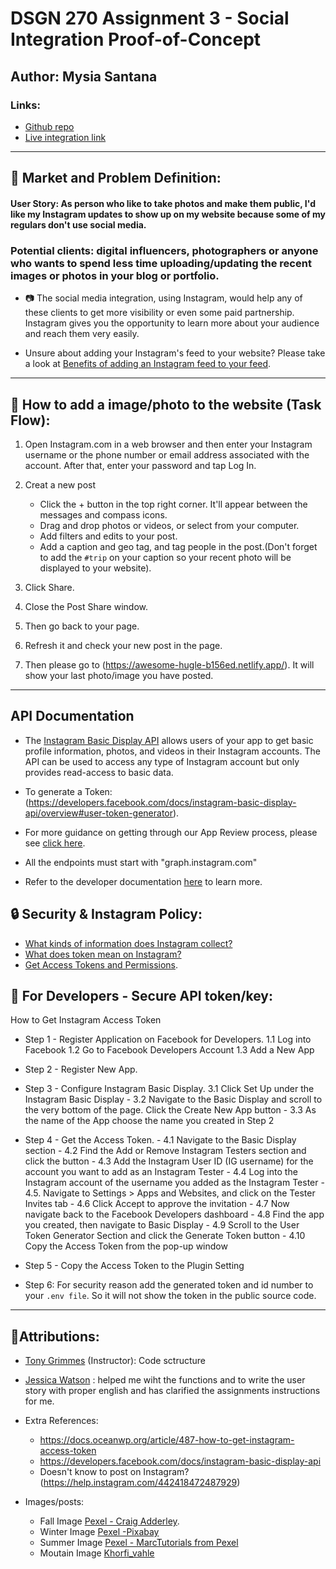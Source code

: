 # DSGN 270 Assignment 3 - Social Integration Proof-of-Concept
## Author: Mysia Santana
### Links:
* [Github repo](https://github.com/Mysia14/dsgn270-a3)
* [Live integration link](https://awesome-hugle-b156ed.netlify.app/)


----------------------------------------------------------------------------------------------------------
## :pushpin: Market and Problem Definition:
#### User Story: As person who like to take photos and make them public, I'd like my Instagram updates to show up on my website because some of my regulars don't use social media.
###  Potential clients: digital influencers, photographers or anyone who wants to spend less time uploading/updating the recent images or photos in your blog or portfolio. 

-  :camera:  The social media integration, using Instagram, would help any of these clients to get more visibility or even some paid partnership. Instagram gives you the opportunity to learn more about your audience and reach them very easily. 

-  Unsure about adding your Instagram's feed to your website? Please take a look at [Benefits of adding an Instagram feed to your feed](https://flockler.com/blog/instagram-feed-on-website-examples).

-------------------------------------------------------------------------------------------------------
## :city_sunset: How to add a image/photo to the website (Task Flow):

1. Open Instagram.com in a web browser and then enter your Instagram username or the phone number or email address associated with the account. After that, enter your password and tap Log In.

2. Creat a new post 
    * Click the + button in the top right corner. It'll appear between the messages and compass icons.
    * Drag and drop photos or videos, or select from your computer.
    * Add filters and edits to your post. 
    * Add a caption and geo tag, and tag people in the post.(Don't forget to add the `#trip` on your caption so your recent photo will be displayed to your website).
 
4. Click Share.

5. Close the Post Share window.

5. Then go back to your page. 

6. Refresh it and check your new post in the page.

7. Then please go to (https://awesome-hugle-b156ed.netlify.app/). It will show your last photo/image you have posted.


 
-----------------------------------------------------------------------------------------------------

## API Documentation

- The [Instagram Basic Display API](https://developers.facebook.com/docs/instagram-basic-display-api) allows users of your app to get basic profile information, photos, and videos in their Instagram accounts. The API can be used to access any type of Instagram account but only provides read-access to basic data.   

- To generate a Token: (https://developers.facebook.com/docs/instagram-basic-display-api/overview#user-token-generator).

- For more guidance on getting through our App Review process, please see [click here](https://developers.facebook.com/blog/post/2020/03/10/final-reminder-Instagram-legacy-api-platform-disabled-mar-31/).

- All the endpoints must start with "graph.instagram.com"

- Refer to the developer documentation [here](https://developers.facebook.com/docs/instagram-basic-display-api/overview#user-token-generator) to learn more. 


## :lock: Security & Instagram Policy:

- [What kinds of information does Instagram collect?](help.instagram.com/519522125107875/?helpref=uf_share)
- [What does token mean on Instagram?](https://developers.facebook.com/docs/instagram-basic-display-api/overview/)
- [Get Access Tokens and Permissions](https://developers.facebook.com/docs/instagram-basic-display-api/guides/getting-access-tokens-and-permissions/).


## :closed_lock_with_key: For Developers - Secure API token/key: 
 How to Get Instagram Access Token 

* Step 1 - Register Application on Facebook for Developers. 
          1.1 Log into Facebook
          1.2 Go to Facebook Developers Account 
          1.3 Add a New App

* Step 2 - Register New App. 

* Step 3 - Configure Instagram Basic Display.
          3.1 Click Set Up under the Instagram Basic Display
          - 3.2 Navigate to the Basic Display and scroll to the very bottom of the page. Click the Create New App button
          - 3.3 As the name of the App choose the name you created in Step 2

* Step 4 - Get the Access Token.
          - 4.1 Navigate to the Basic Display section
          - 4.2 Find the Add or Remove Instagram Testers section and click the button
          - 4.3 Add the Instagram User ID (IG username) for the account you want to add as an Instagram Tester
          - 4.4 Log into the Instagram account of the username you added as the Instagram Tester
          - 4.5. Navigate to Settings > Apps and Websites, and click on the Tester Invites tab
          - 4.6 Click Accept to approve the invitation
          - 4.7 Now navigate back to the Facebook Developers dashboard
          - 4.8 Find the app you created, then navigate to Basic Display
          - 4.9 Scroll to the User Token Generator Section and click the Generate Token button
          - 4.10 Copy the Access Token from the pop-up window

* Step 5 - Copy the Access Token to the Plugin Setting

* Step 6: For security reason add the generated token and id number to your `.env file`. So it will not show the token  in the public source code.

----------------------------------------------------------------------------------------------------------
## :pushpin:Attributions:
* [Tony Grimmes](https://github.com/acidtone) (Instructor): Code sctructure
* [Jessica Watson](https://github.com/Enyorose) : helped me wiht the functions and to write the user story with proper english and has clarified the assignments instructions for me.

* Extra References:
    - https://docs.oceanwp.org/article/487-how-to-get-instagram-access-token
    - https://developers.facebook.com/docs/instagram-basic-display-api 
    - Doesn't know to post on Instagram?(https://help.instagram.com/442418472487929)

* Images/posts:
    - Fall Image [Pexel -  Craig Adderley](https://www.pexels.com/photo/concrete-road-between-trees-1563356/).
    - Winter Image [Pexel -Pixabay](https://www.pexels.com/photo/snowy-forest-235621/)
    - Summer Image [Pexel - MarcTutorials from Pexel](https://www.pexels.com/photo/palm-trees-1152359/)
    - Moutain Image [Khorfi_vahle](https://pixabay.com/users/kordi_vahle-4934524/)

